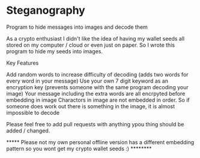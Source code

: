 # Steganography
Program to hide messages into images and decode them

As a crypto enthusiast I didn't like the idea of having my wallet seeds all stored on my computer / cloud or even just on paper.
So I wrote this program to hide my seeds into images.

Key Features

Add random words to increase difficulty of decoding (adds two words for every word in your message)
Use your own 7 digit keyword as an encryption key (prevents someone with the same program decoding your image)
Your message including the extra words are all encrpyted before embedding in image
Charactors in image are not embedded in order. So if someone does work out there is something in the image, it is almost impossible to decode

Please feel free to add pull requests with anything ypou thing should be added / changed.

***** Please not my own personal offline version has a different embedding pattern so you wont get my crypto wallet seeds :) ********
